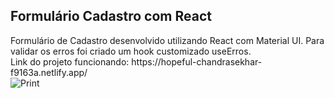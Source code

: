 <h2>Formulário Cadastro com React</h2>
Formulário de Cadastro desenvolvido utilizando React com Material UI. Para validar os erros foi criado um hook customizado useErros.<br />
Link do projeto funcionando: https://hopeful-chandrasekhar-f9163a.netlify.app/<br/>
<img src="https://user-images.githubusercontent.com/24281892/138297002-7ebac506-068d-485f-b045-23dfba631272.png" alt="Print" />



